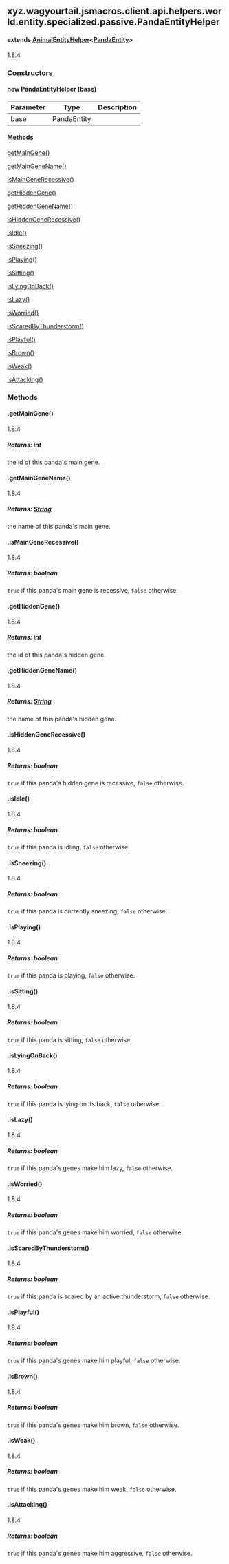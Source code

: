 

xyz.wagyourtail.jsmacros.client.api.helpers.world.entity.specialized.passive.PandaEntityHelper
----------------------------------------------------------------------------------------------

#### extends [AnimalEntityHelper](1.9.2/xyz/wagyourtail/jsmacros/client/api/helpers/world/entity/specialized/passive/AnimalEntityHelper.html)<[PandaEntity](https://wagyourtail.xyz/Projects/MinecraftMappingViewer/App?mapping=INTERMEDIARY,YARN&version=1.20.5&search=net/minecraft/entity/passive/PandaEntity)>

1.8.4

### Constructors

#### new PandaEntityHelper (base)

| Parameter | Type | Description |
|---|---|---|
| base | PandaEntity |  |



#### Methods

[getMainGene()](#getMainGene-)


[getMainGeneName()](#getMainGeneName-)


[isMainGeneRecessive()](#isMainGeneRecessive-)


[getHiddenGene()](#getHiddenGene-)


[getHiddenGeneName()](#getHiddenGeneName-)


[isHiddenGeneRecessive()](#isHiddenGeneRecessive-)


[isIdle()](#isIdle-)


[isSneezing()](#isSneezing-)


[isPlaying()](#isPlaying-)


[isSitting()](#isSitting-)


[isLyingOnBack()](#isLyingOnBack-)


[isLazy()](#isLazy-)


[isWorried()](#isWorried-)


[isScaredByThunderstorm()](#isScaredByThunderstorm-)


[isPlayful()](#isPlayful-)


[isBrown()](#isBrown-)


[isWeak()](#isWeak-)


[isAttacking()](#isAttacking-)



### Methods

#### .getMainGene()

1.8.4


##### Returns: int

the id of this panda's main gene.



#### .getMainGeneName()

1.8.4


##### Returns: [String](https://docs.oracle.com/javase/8/docs/api/index.html?java/lang/String.html)

the name of this panda's main gene.



#### .isMainGeneRecessive()

1.8.4


##### Returns: boolean

`true` if this panda's main gene is recessive, `false` otherwise.



#### .getHiddenGene()

1.8.4


##### Returns: int

the id of this panda's hidden gene.



#### .getHiddenGeneName()

1.8.4


##### Returns: [String](https://docs.oracle.com/javase/8/docs/api/index.html?java/lang/String.html)

the name of this panda's hidden gene.



#### .isHiddenGeneRecessive()

1.8.4


##### Returns: boolean

`true` if this panda's hidden gene is recessive, `false` otherwise.



#### .isIdle()

1.8.4


##### Returns: boolean

`true` if this panda is idling, `false` otherwise.



#### .isSneezing()

1.8.4


##### Returns: boolean

`true` if this panda is currently sneezing, `false` otherwise.



#### .isPlaying()

1.8.4


##### Returns: boolean

`true` if this panda is playing, `false` otherwise.



#### .isSitting()

1.8.4


##### Returns: boolean

`true` if this panda is sitting, `false` otherwise.



#### .isLyingOnBack()

1.8.4


##### Returns: boolean

`true` if this panda is lying on its back, `false` otherwise.



#### .isLazy()

1.8.4


##### Returns: boolean

`true` if this panda's genes make him lazy, `false` otherwise.



#### .isWorried()

1.8.4


##### Returns: boolean

`true` if this panda's genes make him worried, `false` otherwise.



#### .isScaredByThunderstorm()

1.8.4


##### Returns: boolean

`true` if this panda is scared by an active thunderstorm, `false`
otherwise.



#### .isPlayful()

1.8.4


##### Returns: boolean

`true` if this panda's genes make him playful, `false` otherwise.



#### .isBrown()

1.8.4


##### Returns: boolean

`true` if this panda's genes make him brown, `false` otherwise.



#### .isWeak()

1.8.4


##### Returns: boolean

`true` if this panda's genes make him weak, `false` otherwise.



#### .isAttacking()

1.8.4


##### Returns: boolean

`true` if this panda's genes make him aggressive, `false` otherwise.




